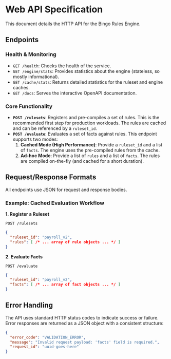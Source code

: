 # Web API Specification

This document details the HTTP API for the Bingo Rules Engine.

## Endpoints

### Health & Monitoring

-   `GET /health`: Checks the health of the service.
-   `GET /engine/stats`: Provides statistics about the engine (stateless, so mostly informational).
-   `GET /cache/stats`: Returns detailed statistics for the ruleset and engine caches.
-   `GET /docs`: Serves the interactive OpenAPI documentation.

### Core Functionality

-   **`POST /rulesets`**: Registers and pre-compiles a set of rules. This is the recommended first step for production workloads. The rules are cached and can be referenced by a `ruleset_id`.
-   **`POST /evaluate`**: Evaluates a set of facts against rules. This endpoint supports two modes:
    1.  **Cached Mode (High Performance)**: Provide a `ruleset_id` and a list of `facts`. The engine uses the pre-compiled rules from the cache.
    2.  **Ad-hoc Mode**: Provide a list of `rules` and a list of `facts`. The rules are compiled on-the-fly (and cached for a short duration).

## Request/Response Formats

All endpoints use JSON for request and response bodies.

### Example: Cached Evaluation Workflow

**1. Register a Ruleset**

`POST /rulesets`
```json
{
  "ruleset_id": "payroll_v2",
  "rules": [ /* ... array of rule objects ... */ ]
}
```

**2. Evaluate Facts**

`POST /evaluate`
```json
{
  "ruleset_id": "payroll_v2",
  "facts": [ /* ... array of fact objects ... */ ]
}
```

## Error Handling

The API uses standard HTTP status codes to indicate success or failure. Error responses are returned as a JSON object with a consistent structure:

```json
{
  "error_code": "VALIDATION_ERROR",
  "message": "Invalid request payload: 'facts' field is required.",
  "request_id": "uuid-goes-here"
}
```